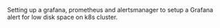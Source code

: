 Setting up a grafana, prometheus and alertsmanager to setup a Grafana alert for low disk space on k8s cluster.
